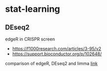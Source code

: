 # stat-learning

## DEseq2

edgeR in CRISPR screen 
* https://f1000research.com/articles/3-95/v2
* https://support.bioconductor.org/p/102648/

comparison of edgeR, DEseq2 and limma [link](https://www.biostars.org/p/284775/)
